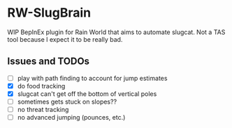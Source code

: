 # RW-SlugBrain
WIP BepInEx plugin for Rain World that aims to automate slugcat. Not a TAS tool because I expect it to be really bad.


## Issues and TODOs
- [ ] play with path finding to account for jump estimates
- [x] do food tracking
- [x] slugcat can't get off the bottom of vertical poles
- [ ] sometimes gets stuck on slopes??
- [ ] no threat tracking
- [ ] no advanced jumping (pounces, etc.)
